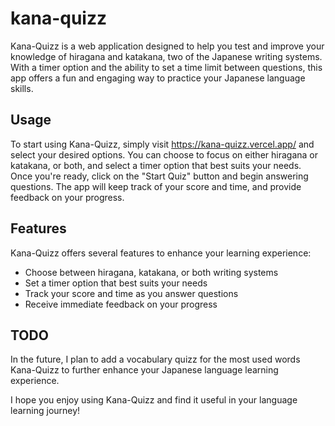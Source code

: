 # kana-quizz

Kana-Quizz is a web application designed to help you test and improve your knowledge of hiragana and katakana, two of the Japanese writing systems. With a timer option and the ability to set a time limit between questions, this app offers a fun and engaging way to practice your Japanese language skills.

## Usage

To start using Kana-Quizz, simply visit https://kana-quizz.vercel.app/ and select your desired options. You can choose to focus on either hiragana or katakana, or both, and select a timer option that best suits your needs. Once you're ready, click on the "Start Quiz" button and begin answering questions. The app will keep track of your score and time, and provide feedback on your progress.

## Features

Kana-Quizz offers several features to enhance your learning experience:

- Choose between hiragana, katakana, or both writing systems
- Set a timer option that best suits your needs
- Track your score and time as you answer questions
- Receive immediate feedback on your progress

## TODO

In the future, I plan to add a vocabulary quizz for the most used words Kana-Quizz to further enhance your Japanese language learning experience.


I hope you enjoy using Kana-Quizz and find it useful in your language learning journey!
